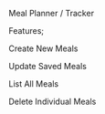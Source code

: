 Meal Planner / Tracker

Features;

Create New Meals

Update Saved Meals

List All Meals

Delete Individual Meals
